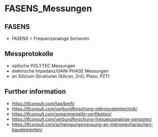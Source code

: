 # FASENS_Messungen

## FASENS
- FASENS = Frequenzanaloge Sensoren

## Messprotokolle 
- optische POLYTEC Messungen
- elektrische Impedanz/GAIN-PHASE Messungen
- an Silizium-Strukturen (Silicon, ZnO, Piezo, PZT)

## Further information
- https://tfconsult.com/tag/bmft/
- https://tfconsult.com/verbundforschung-mikrosystemtechnik/
- https://tfconsult.com/experimentelle-verifikation/
- https://tfconsult.com/verbundforschung-frequenzanaloge-sensoren/
- https://tfconsult.com/schwingungsmessung-an-mikromechanischen-bauelementen/
